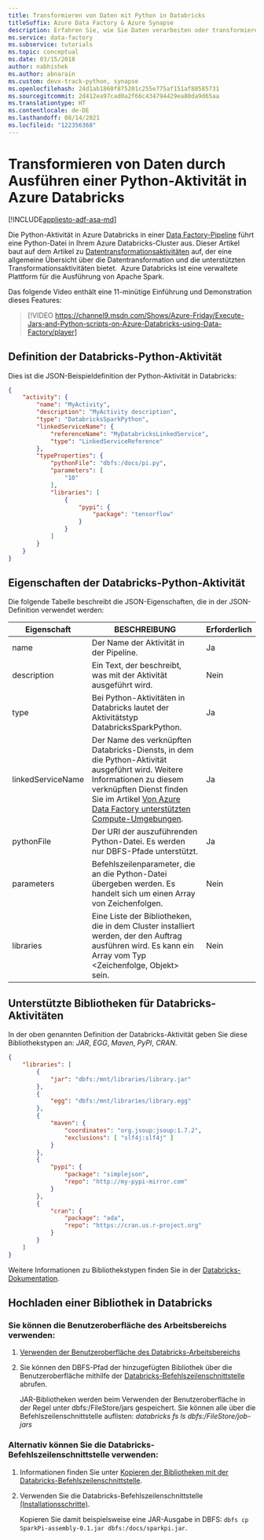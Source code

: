 ```yaml
---
title: Transformieren von Daten mit Python in Databricks
titleSuffix: Azure Data Factory & Azure Synapse
description: Erfahren Sie, wie Sie Daten verarbeiten oder transformieren, indem Sie eine Databricks-Python-Aktivität in einer Azure Data Factory-Pipeline ausführen.
ms.service: data-factory
ms.subservice: tutorials
ms.topic: conceptual
ms.date: 03/15/2018
author: nabhishek
ms.author: abnarain
ms.custom: devx-track-python, synapse
ms.openlocfilehash: 24d1ab1860f875201c255e775af151af88585731
ms.sourcegitcommit: 2d412ea97cad0a2f66c434794429ea80da9d65aa
ms.translationtype: HT
ms.contentlocale: de-DE
ms.lasthandoff: 08/14/2021
ms.locfileid: "122356368"
---
```

# <a name="transform-data-by-running-a-python-activity-in-azure-databricks"></a>Transformieren von Daten durch Ausführen einer Python-Aktivität in Azure Databricks
[!INCLUDE[appliesto-adf-asa-md](includes/appliesto-adf-asa-md.md)]

Die Python-Aktivität in Azure Databricks in einer [Data Factory-Pipeline](concepts-pipelines-activities.md) führt eine Python-Datei in Ihrem Azure Databricks-Cluster aus. Dieser Artikel baut auf dem Artikel zu [Datentransformationsaktivitäten](transform-data.md) auf, der eine allgemeine Übersicht über die Datentransformation und die unterstützten Transformationsaktivitäten bietet.  Azure Databricks ist eine verwaltete Plattform für die Ausführung von Apache Spark.

Das folgende Video enthält eine 11-minütige Einführung und Demonstration dieses Features:

> [!VIDEO https://channel9.msdn.com/Shows/Azure-Friday/Execute-Jars-and-Python-scripts-on-Azure-Databricks-using-Data-Factory/player]

## <a name="databricks-python-activity-definition"></a>Definition der Databricks-Python-Aktivität

Dies ist die JSON-Beispieldefinition der Python-Aktivität in Databricks:

```json
{
    "activity": {
        "name": "MyActivity",
        "description": "MyActivity description",
        "type": "DatabricksSparkPython",
        "linkedServiceName": {
            "referenceName": "MyDatabricksLinkedService",
            "type": "LinkedServiceReference"
        },
        "typeProperties": {
            "pythonFile": "dbfs:/docs/pi.py",
            "parameters": [
                "10"
            ],
            "libraries": [
                {
                    "pypi": {
                        "package": "tensorflow"
                    }
                }
            ]
        }
    }
}
```

## <a name="databricks-python-activity-properties"></a>Eigenschaften der Databricks-Python-Aktivität

Die folgende Tabelle beschreibt die JSON-Eigenschaften, die in der JSON-Definition verwendet werden:

|Eigenschaft|BESCHREIBUNG|Erforderlich|
|---|---|---|
|name|Der Name der Aktivität in der Pipeline.|Ja|
|description|Ein Text, der beschreibt, was mit der Aktivität ausgeführt wird.|Nein|
|type|Bei Python-Aktivitäten in Databricks lautet der Aktivitätstyp DatabricksSparkPython.|Ja|
|linkedServiceName|Der Name des verknüpften Databricks-Diensts, in dem die Python-Aktivität ausgeführt wird. Weitere Informationen zu diesem verknüpften Dienst finden Sie im Artikel [Von Azure Data Factory unterstützten Compute-Umgebungen](compute-linked-services.md).|Ja|
|pythonFile|Der URI der auszuführenden Python-Datei. Es werden nur DBFS-Pfade unterstützt.|Ja|
|parameters|Befehlszeilenparameter, die an die Python-Datei übergeben werden. Es handelt sich um einen Array von Zeichenfolgen.|Nein|
|libraries|Eine Liste der Bibliotheken, die in dem Cluster installiert werden, der den Auftrag ausführen wird. Es kann ein Array vom Typ <Zeichenfolge, Objekt> sein.|Nein|

## <a name="supported-libraries-for-databricks-activities"></a>Unterstützte Bibliotheken für Databricks-Aktivitäten

In der oben genannten Definition der Databricks-Aktivität geben Sie diese Bibliothekstypen an: *JAR*, *EGG*, *Maven*, *PyPI*,  *CRAN*.

```json
{
    "libraries": [
        {
            "jar": "dbfs:/mnt/libraries/library.jar"
        },
        {
            "egg": "dbfs:/mnt/libraries/library.egg"
        },
        {
            "maven": {
                "coordinates": "org.jsoup:jsoup:1.7.2",
                "exclusions": [ "slf4j:slf4j" ]
            }
        },
        {
            "pypi": {
                "package": "simplejson",
                "repo": "http://my-pypi-mirror.com"
            }
        },
        {
            "cran": {
                "package": "ada",
                "repo": "https://cran.us.r-project.org"
            }
        }
    ]
}

```

Weitere Informationen zu Bibliothekstypen finden Sie in der [Databricks-Dokumentation](/azure/databricks/dev-tools/api/latest/libraries#managedlibrarieslibrary).

## <a name="how-to-upload-a-library-in-databricks"></a>Hochladen einer Bibliothek in Databricks

### <a name="you-can-use-the-workspace-ui"></a>Sie können die Benutzeroberfläche des Arbeitsbereichs verwenden:

1. [Verwenden der Benutzeroberfläche des Databricks-Arbeitsbereichs](/azure/databricks/libraries/#create-a-library)

2. Sie können den DBFS-Pfad der hinzugefügten Bibliothek über die Benutzeroberfläche mithilfe der [Databricks-Befehlszeilenschnittstelle](/azure/databricks/dev-tools/cli/#install-the-cli) abrufen.

   JAR-Bibliotheken werden beim Verwenden der Benutzeroberfläche in der Regel unter dbfs:/FileStore/jars gespeichert. Sie können alle über die Befehlszeilenschnittstelle auflisten: *databricks fs ls dbfs:/FileStore/job-jars*

### <a name="or-you-can-use-the-databricks-cli"></a>Alternativ können Sie die Databricks-Befehlszeilenschnittstelle verwenden:

1. Informationen finden Sie unter [Kopieren der Bibliotheken mit der Databricks-Befehlszeilenschnittstelle](/azure/databricks/dev-tools/cli/#copy-a-file-to-dbfs).

2. Verwenden Sie die Databricks-Befehlszeilenschnittstelle [(Installationsschritte)](/azure/databricks/dev-tools/cli/#install-the-cli).

   Kopieren Sie damit beispielsweise eine JAR-Ausgabe in DBFS: `dbfs cp SparkPi-assembly-0.1.jar dbfs:/docs/sparkpi.jar`.
